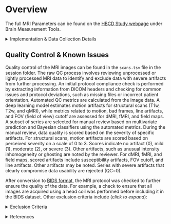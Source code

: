 # Overview

The full MRI Parameters can be found on the [HBCD Study webpage](https://hbcdstudy.org/study-protocols/) under Brain Measurement Tools.

<details>
<summary>Implementation & Data Collection Details</summary>
<ul>
<br>
<p><strong>Method of Administration</strong>: RA-administered in person <br />
<strong>Child Specific/Unspecific Form</strong>: Child Specific <br />
</details> 

## Quality Control & Known Issues       
Quality control of the MRI images can be found in the `scans.tsv` file in the session folder. The raw QC process involves reviewing unprocessed or lightly processed MRI data to identify and exclude data with severe artifacts from further processing. An initial protocol compliance check is performed by extracting information from DICOM headers and checking for common issues and protocol deviations, such as missing files or incorrect patient orientation. Automated QC metrics are calculated from the image data. A deep learning model estimates motion artifacts for structural scans (T1w, T2w, and qMRI), while metrics related to motion, bad frames, line artifacts, and FOV (field of view) cutoff are assessed for dMRI, fMRI, and field maps. A subset of series are selected for manual review based on multivariate prediction and Bayesian classifiers using the automated metrics. During the manual review, data quality is scored based on the severity of specific artifacts. For structural scans, motion artifacts are scored based on perceived severity on a scale of 0 to 3. Scores indicate no artifact (0), mild (1), moderate (2), or severe (3). Other artifacts, such as unusual intensity inhomogeneity or ghosting are noted by the reviewer. For dMRI, fMRI, and field maps, scored artifacts include susceptibility artifacts, FOV cutoff, and line artifacts. Other artifacts may be noted. Series with severe artifacts that clearly compromise data usability are rejected (QC=0). 

After conversion to [BIDS format](../../datacuration/imaging.md), the MRI protocol was checked to further ensure the quality of the data. For example, a check to ensure that all images are acquired using a head coil was performed before including it in the BIDS dataset. Other exclusion criteria include (*click to expand*):

<p>
<details>
<summary>Exclusion Criteria</summary>
<br>

<ul>
<u>T1w:</u>
  <li>TR outside of range 2.3-2.41</li>
  <li>TE outside of range 0.002-0.0035</li>
  <li>TI outside of range 1.06-1.1</li>
  <li>Slice thickness not being 0.8</li>
  <br>

<u>T2w and MRS Localizer:</u>
  <li>TR outside of range 2.5-4.5</li>
  <li>TE outside of range 0.09-0.15</li>
  <li>TI outside of range 0.29-0.33</li>
  <li>Slice thickness outside of range 0.563-0.565</li>
  <br>

<u>Diffusion:</u>
  <li>TR not being set to 4.8</li>
  <li>TE outside of range 0.0880-0.0980</li>
  <li>Slice thickness not being set to 1.7</li>
  <li>The total number of volumes between DWI AP and DWI PA is below 90 volumes</li>
  <br>

<u>EPI Fieldmap:</u>
  <li>TR outside of range 8.4-9.2</li>
  <li>TE outside of range 0.064-0.0661</li>
  <li>TI not being set to 2</li>
  <li>Slice thickness outside of range 0.563-0.565</li>
  <br>

<u>Functional:</u>
  <li>TR not being set to 1.725</li>
  <li>TE outside of range 0.0369-0.0371</li>
  <li>Slice thickness not being set to 2</li>
  <li>fMRI is shorter than 87 volumes (approximately less than 2.5 minutes long)</li>
</ul>
</details>
</p>

<details class="collapsible references">
  <summary class="references">References</summary>
 <ul>
<li>Dean III, D. C., Tisdall, M. D., Wisnowski, J. L., Feczko, E., Gagoski, B., Alexander, A. L., ... &amp; HBCD MRI Working Group. (2024). Quantifying brain development in the HEALthy Brain and Child Development (HBCD) Study: The magnetic resonance imaging and spectroscopy protocol. <em>Developmental Cognitive Neuroscience</em>, 70, 101452. <a href="https://doi.org/10.1016/j.dcn.2024.101452">https://doi.org/10.1016/j.dcn.2024.101452</a></li>
</ul>
</details>